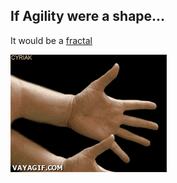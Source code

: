 ##  If Agility were a shape...

It would be a [fractal](http://dictionary.reference.com/browse/fractal)

<img class="fragment" src="img/fractle.gif"/>
